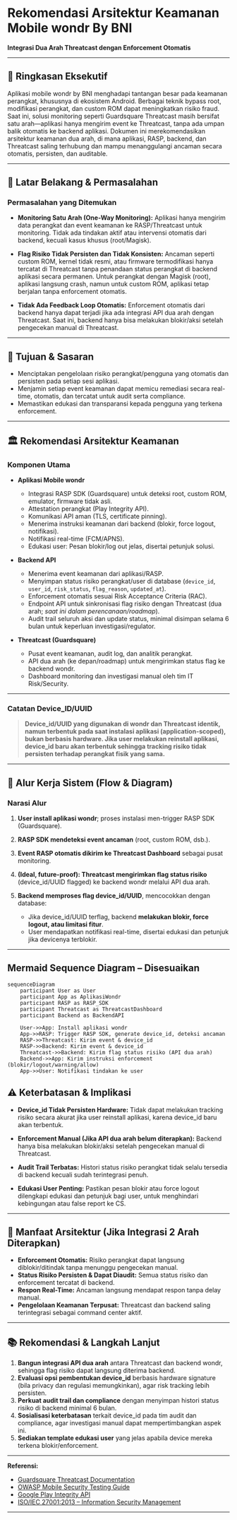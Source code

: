 # Rekomendasi Arsitektur Keamanan Mobile wondr By BNI

**Integrasi Dua Arah Threatcast dengan Enforcement Otomatis**

---

## 📄 Ringkasan Eksekutif

Aplikasi mobile wondr by BNI menghadapi tantangan besar pada keamanan perangkat, khususnya di ekosistem Android. Berbagai teknik bypass root, modifikasi perangkat, dan custom ROM dapat meningkatkan risiko fraud. Saat ini, solusi monitoring seperti Guardsquare Threatcast masih bersifat satu arah—aplikasi hanya mengirim event ke Threatcast, tanpa ada umpan balik otomatis ke backend aplikasi.
Dokumen ini merekomendasikan arsitektur keamanan dua arah, di mana aplikasi, RASP, backend, dan Threatcast saling terhubung dan mampu menanggulangi ancaman secara otomatis, persisten, dan auditable.

---

## 🔎 Latar Belakang & Permasalahan

### **Permasalahan yang Ditemukan**

* **Monitoring Satu Arah (One-Way Monitoring):**
  Aplikasi hanya mengirim data perangkat dan event keamanan ke RASP/Threatcast untuk monitoring. Tidak ada tindakan aktif atau intervensi otomatis dari backend, kecuali kasus khusus (root/Magisk).

* **Flag Risiko Tidak Persisten dan Tidak Konsisten:**
  Ancaman seperti custom ROM, kernel tidak resmi, atau firmware termodifikasi hanya tercatat di Threatcast tanpa penandaan status perangkat di backend aplikasi secara permanen.
  Untuk perangkat dengan Magisk (root), aplikasi langsung crash, namun untuk custom ROM, aplikasi tetap berjalan tanpa enforcement otomatis.

* **Tidak Ada Feedback Loop Otomatis:**
  Enforcement otomatis dari backend hanya dapat terjadi jika ada integrasi API dua arah dengan Threatcast. Saat ini, backend hanya bisa melakukan blokir/aksi setelah pengecekan manual di Threatcast.

---

## 🎯 Tujuan & Sasaran

* Menciptakan pengelolaan risiko perangkat/pengguna yang otomatis dan persisten pada setiap sesi aplikasi.
* Menjamin setiap event keamanan dapat memicu remediasi secara real-time, otomatis, dan tercatat untuk audit serta compliance.
* Memastikan edukasi dan transparansi kepada pengguna yang terkena enforcement.

---

## 🏛️ Rekomendasi Arsitektur Keamanan

### **Komponen Utama**

* **Aplikasi Mobile wondr**

  * Integrasi RASP SDK (Guardsquare) untuk deteksi root, custom ROM, emulator, firmware tidak asli.
  * Attestation perangkat (Play Integrity API).
  * Komunikasi API aman (TLS, certificate pinning).
  * Menerima instruksi keamanan dari backend (blokir, force logout, notifikasi).
  * Notifikasi real-time (FCM/APNS).
  * Edukasi user: Pesan blokir/log out jelas, disertai petunjuk solusi.

* **Backend API**

  * Menerima event keamanan dari aplikasi/RASP.
  * Menyimpan status risiko perangkat/user di database (`device_id`, `user_id`, `risk_status`, `flag_reason`, `updated_at`).
  * Enforcement otomatis sesuai Risk Acceptance Criteria (RAC).
  * Endpoint API untuk sinkronisasi flag risiko dengan Threatcast (dua arah; *saat ini dalam perencanaan/roadmap*).
  * Audit trail seluruh aksi dan update status, minimal disimpan selama 6 bulan untuk keperluan investigasi/regulator.

* **Threatcast (Guardsquare)**

  * Pusat event keamanan, audit log, dan analitik perangkat.
  * API dua arah (ke depan/roadmap) untuk mengirimkan status flag ke backend wondr.
  * Dashboard monitoring dan investigasi manual oleh tim IT Risk/Security.

---

### **Catatan Device\_ID/UUID**

> **Device\_id/UUID yang digunakan di wondr dan Threatcast identik, namun terbentuk pada saat instalasi aplikasi (application-scoped), bukan berbasis hardware. Jika user melakukan reinstall aplikasi, device\_id baru akan terbentuk sehingga tracking risiko tidak persisten terhadap perangkat fisik yang sama.**

---

## 🔗 Alur Kerja Sistem (Flow & Diagram)

### **Narasi Alur**

1. **User install aplikasi wondr**; proses instalasi men-trigger RASP SDK (Guardsquare).
2. **RASP SDK mendeteksi event ancaman** (root, custom ROM, dsb.).
3. **Event RASP otomatis dikirim ke Threatcast Dashboard** sebagai pusat monitoring.
4. **(Ideal, future-proof): Threatcast mengirimkan flag status risiko** (device\_id/UUID flagged) ke backend wondr melalui API dua arah.
5. **Backend memproses flag device\_id/UUID**, mencocokkan dengan database:

   * Jika device\_id/UUID terflag, backend **melakukan blokir, force logout, atau limitasi fitur**.
   * User mendapatkan notifikasi real-time, disertai edukasi dan petunjuk jika devicenya terblokir.

---

## Mermaid Sequence Diagram – Disesuaikan

```mermaid
sequenceDiagram
    participant User as User
    participant App as AplikasiWondr
    participant RASP as RASP_SDK
    participant Threatcast as ThreatcastDashboard
    participant Backend as BackendAPI

    User->>App: Install aplikasi wondr
    App->>RASP: Trigger RASP SDK, generate device_id, deteksi ancaman
    RASP->>Threatcast: Kirim event & device_id
    RASP->>Backend: Kirim event & device_id
    Threatcast->>Backend: Kirim flag status risiko (API dua arah)
    Backend->>App: Kirim instruksi enforcement (blokir/logout/warning/allow)
    App->>User: Notifikasi tindakan ke user
```

## ⚠️ Keterbatasan & Implikasi

* **Device\_id Tidak Persisten Hardware:**
  Tidak dapat melakukan tracking risiko secara akurat jika user reinstall aplikasi, karena device\_id baru akan terbentuk.

* **Enforcement Manual (Jika API dua arah belum diterapkan):**
  Backend hanya bisa melakukan blokir/aksi setelah pengecekan manual di Threatcast.

* **Audit Trail Terbatas:**
  Histori status risiko perangkat tidak selalu tersedia di backend kecuali sudah terintegrasi penuh.

* **Edukasi User Penting:**
  Pastikan pesan blokir atau force logout dilengkapi edukasi dan petunjuk bagi user, untuk menghindari kebingungan atau false report ke CS.

---

## 🚀 Manfaat Arsitektur (Jika Integrasi 2 Arah Diterapkan)

* **Enforcement Otomatis:**
  Risiko perangkat dapat langsung diblokir/ditindak tanpa menunggu pengecekan manual.
* **Status Risiko Persisten & Dapat Diaudit:**
  Semua status risiko dan enforcement tercatat di backend.
* **Respon Real-Time:**
  Ancaman langsung mendapat respon tanpa delay manual.
* **Pengelolaan Keamanan Terpusat:**
  Threatcast dan backend saling terintegrasi sebagai command center aktif.

---

## 📚 Rekomendasi & Langkah Lanjut

1. **Bangun integrasi API dua arah** antara Threatcast dan backend wondr, sehingga flag risiko dapat langsung diterima backend.
2. **Evaluasi opsi pembentukan device\_id** berbasis hardware signature (bila privacy dan regulasi memungkinkan), agar risk tracking lebih persisten.
3. **Perkuat audit trail dan compliance** dengan menyimpan histori status risiko di backend minimal 6 bulan.
4. **Sosialisasi keterbatasan** terkait device\_id pada tim audit dan compliance, agar investigasi manual dapat mempertimbangkan aspek ini.
5. **Sediakan template edukasi user** yang jelas apabila device mereka terkena blokir/enforcement.

---

**Referensi:**

* [Guardsquare Threatcast Documentation](https://www.guardsquare.com/products/threatcast)
* [OWASP Mobile Security Testing Guide](https://owasp.org/www-project-mobile-security-testing-guide/)
* [Google Play Integrity API](https://developer.android.com/google/play/integrity)
* [ISO/IEC 27001:2013 – Information Security Management](https://www.iso.org/isoiec-27001-information-security.html)

---
